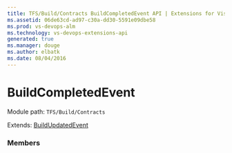 ```yaml
---
title: TFS/Build/Contracts BuildCompletedEvent API | Extensions for Visual Studio Team Services
ms.assetid: 06de63cd-ad97-c30a-dd30-5591e09dbe58
ms.prod: vs-devops-alm
ms.technology: vs-devops-extensions-api
generated: true
ms.manager: douge
ms.author: elbatk
ms.date: 08/04/2016
---
```


# BuildCompletedEvent

Module path: `TFS/Build/Contracts`

Extends: [BuildUpdatedEvent](./BuildUpdatedEvent.md)

### Members

